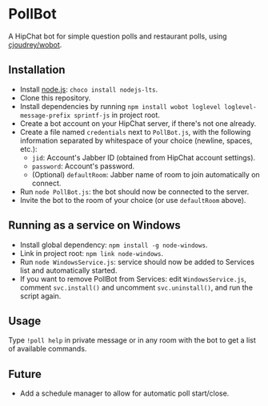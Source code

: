 # PollBot

A HipChat bot for simple question polls and restaurant polls, using [cjoudrey/wobot](https://github.com/cjoudrey/wobot/).

## Installation
- Install [node.js](https://nodejs.org/en/download/): `choco install nodejs-lts`.
- Clone this repository.
- Install dependencies by running `npm install wobot loglevel loglevel-message-prefix sprintf-js` in project root.
- Create a bot account on your HipChat server, if there's not one already.
- Create a file named `credentials` next to `PollBot.js`, with the following information separated by whitespace of your choice (newline, spaces, etc.):
  - `jid`: Account's Jabber ID (obtained from HipChat account settings).
  - `password`: Account's password.
  - (Optional) `defaultRoom`: Jabber name of room to join automatically on connect.
- Run `node PollBot.js`: the bot should now be connected to the server.
- Invite the bot to the room of your choice (or use `defaultRoom` above).

## Running as a service on Windows
- Install global dependency: `npm install -g node-windows`.
- Link in project root: `npm link node-windows`.
- Run `node WindowsService.js`: service should now be added to Services list and automatically started.
- If you want to remove PollBot from Services: edit `WindowsService.js`, comment `svc.install()` and uncomment `svc.uninstall()`, and run the script again.

## Usage
Type `!poll help` in private message or in any room with the bot to get a list of available commands.

## Future
* Add a schedule manager to allow for automatic poll start/close.
